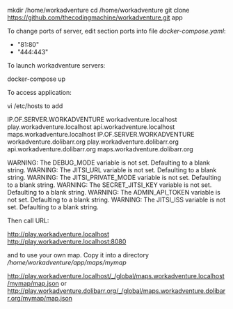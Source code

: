 
mkdir /home/workadventure
cd /home/workadventure
git clone https://github.com/thecodingmachine/workadventure.git app

To change ports of server, edit section ports into file *docker-compose.yaml*:
   - "81:80"
   - "444:443"
   

To launch workadventure servers:

docker-compose up


To access application:

vi /etc/hosts to add

IP.OF.SERVER.WORKADVENTURE workadventure.localhost play.workadventure.localhost api.workadventure.localhost maps.workadventure.localhost
IP.OF.SERVER.WORKADVENTURE workadventure.dolibarr.org play.workadventure.dolibarr.org api.workadventure.dolibarr.org maps.workadventure.dolibarr.org


WARNING: The DEBUG_MODE variable is not set. Defaulting to a blank string.
WARNING: The JITSI_URL variable is not set. Defaulting to a blank string.
WARNING: The JITSI_PRIVATE_MODE variable is not set. Defaulting to a blank string.
WARNING: The SECRET_JITSI_KEY variable is not set. Defaulting to a blank string.
WARNING: The ADMIN_API_TOKEN variable is not set. Defaulting to a blank string.
WARNING: The JITSI_ISS variable is not set. Defaulting to a blank string.

Then call URL:

http://play.workadventure.localhost
http://play.workadventure.localhost:8080

and to use your own map. Copy it into a directory */home/workadventure/app/maps/mymap*

http://play.workadventure.localhost/_/global/maps.workadventure.localhost/mymap/map.json
or
http://play.workadventure.dolibarr.org/_/global/maps.workadventure.dolibarr.org/mymap/map.json




   